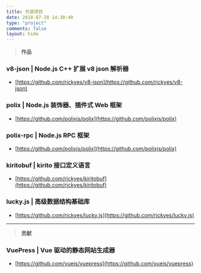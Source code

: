 ```yaml
---
title: 开源项目
date: 2018-07-28 14:30:40
type: "project"
comments: false
layout: hide
---
```


> **作品**

### v8-json | Node.js C++ 扩展 v8 json 解析器
- [https://github.com/rickyes/v8-json](https://github.com/rickyes/v8-json)

### polix | Node.js 装饰器、插件式 Web 框架
- [https://github.com/polixjs/polix](https://github.com/polixjs/polix)

### polix-rpc | Node.js RPC 框架
- [https://github.com/polixjs/polix](https://github.com/polixjs/polix)

### kiritobuf | kirito 接口定义语言
- [https://github.com/rickyes/kiritobuf](https://github.com/rickyes/kiritobuf)

### lucky.js | 高级数据结构基础库
- [https://github.com/rickyes/lucky.js](https://github.com/rickyes/lucky.js)

---

> **贡献**
### VuePress | Vue 驱动的静态网站生成器 
- [https://github.com/vuejs/vuepress](https://github.com/vuejs/vuepress)
